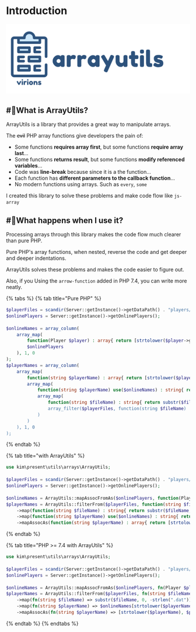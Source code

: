 # Introduction

![](.gitbook/assets/title.svg)

## \#⃣What is ArrayUtils?

ArrayUtils is a library that provides a great way to manipulate arrays.

The ~~evil~~ PHP array functions give developers the pain of:

* Some functions **requires array first**, but some functions **require array last**...  
* Some functions **returns result**, but some functions **modify referenced variables**...
* Code was **line-break** because since it is a the function...
* Each function has **different parameters to the callback function**...
* No modern functions using arrays. Such as `every`, `some`

I created this library to solve these problems and make code flow like `js-array`

## \#⃣What happens when I use it? <a id="importing"></a>

Processing arrays through this library makes the code flow much clearer than pure PHP.

Pure PHP's array functions, when nested, reverse the code and get deeper and deeper indentations.

ArrayUtils solves these problems and makes the code easier to figure out.

Also, if you Using the `arrow-function` added in PHP 7.4, you can write more neatly.

{% tabs %}
{% tab title="Pure PHP" %}
```php
$playerFiles = scandir(Server::getInstance()->getDataPath() . "players/";
$onlinePlayers = Server::getInstance()->getOnlinePlayers();

$onlineNames = array_column(
    array_map(
        function(Player $player) : array{ return [strtolower($player->getName()), $player->getName()]; },
        $onlinePlayers
    ), 1, 0
);
$playerNames = array_column(
    array_map(
        function(string $playerName) : array{ return [strtolower($playerName), $playerName]; },
        array_map(
            function(string $playerName) use($onlineNames) : string{ return $onlineNames[strtolower($playerName)] ?? $playerName; },
            array_map(
                function(string $fileName) : string{ return substr($fileName, 0, -strlen(\".dat\")); },
                array_filter($playerFiles, function(string $fileName) : bool{ return substr($fileName, -strlen(\".dat\")) === \".dat\"; })
            )
        )
    ), 1, 0
);
```
{% endtab %}

{% tab title="with ArrayUtils" %}
```php
use kim\present\utils\arrays\ArrayUtils;

$playerFiles = scandir(Server::getInstance()->getDataPath() . "players/");
$onlinePlayers = Server::getInstance()->getOnlinePlayers();

$onlineNames = ArrayUtils::mapAssocFromAs($onlinePlayers, function(Player $player) : array{ return [strtolower($player->getName()), $player->getName()]; });
$playerNames = ArrayUtils::filterFrom($playerFiles, function(string $fileName) : bool{ return substr($fileName, -strlen(".dat")) === ".dat"; }) 
    ->map(function(string $fileName) : string{ return substr($fileName, 0, -strlen(".dat")); })
    ->map(function(string $playerName) use($onlineNames) : string{ return $onlineNames[strtolower($playerName)] ?? $playerName; })
    ->mapAssocAs(function(string $playerName) : array{ return [strtolower($playerName), $playerName]; });
```
{% endtab %}

{% tab title="PHP >= 7.4 with ArrayUtils" %}
```php
use kim\present\utils\arrays\ArrayUtils;

$playerFiles = scandir(Server::getInstance()->getDataPath() . "players/");
$onlinePlayers = Server::getInstance()->getOnlinePlayers();

$onlineNames = ArrayUtils::mapAssocFromAs($onlinePlayers, fn(Player $player) => [strtolower($player->getName()), $player->getName()]);
$playerNames = ArrayUtils::filterFrom($playerFiles, fn(string $fileName) => substr($fileName, -strlen(".dat")) === ".dat") 
    ->map(fn(string $fileName) => substr($fileName, 0, -strlen(".dat")))
    ->map(fn(string $playerName) => $onlineNames[strtolower($playerName)] ?? $playerName)
    ->mapAssocAs(fn(string $playerName) => [strtolower($playerName), $playerName]);
```
{% endtab %}
{% endtabs %}

